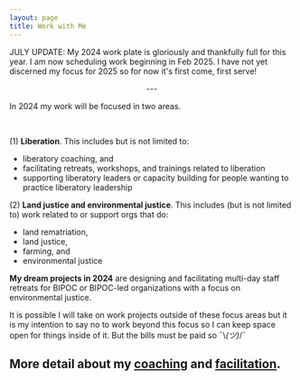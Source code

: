 ```yaml
---
layout: page
title: Work with Me
---
```



JULY UPDATE: My 2024 work plate is gloriously and thankfully full for this year. I am now scheduling work beginning in Feb 2025. I have not yet discerned my focus for 2025 so for now it's first come, first serve! 

<center>---</center>

In 2024 my work will be focused in two areas. 

<br>

(1) **Liberation**. This includes but is not limited to: 

- liberatory coaching, and 
- facilitating retreats, workshops, and trainings related to liberation 
- supporting liberatory leaders or capacity building for people wanting to practice liberatory leadership


(2) **Land justice and environmental justice**. This includes (but is not limited to) work related to or support orgs that do:

* land rematriation, 
* land justice, 
* farming, and 
* environmental justice

**My dream projects in 2024** are designing and facilitating multi-day staff retreats for BIPOC or BIPOC-led organizations with a focus on environmental justice.

It is possible I will take on work projects outside of these focus areas but it is my intention to say no to work beyond this focus so I can keep space open for things inside of it. But the bills must be paid so ¯\\_(ツ)_/¯





More detail about my [coaching]({{site.baseurl}}coaching) and [facilitation]({{site.baseurl}}facilitation).
---

<!-- More about my [coaching]({{site.baseurl}}coaching) and [facilitation]({{site.baseurl}}facilitation). -->

<!-- <span style="text-align: center;">
    More detail about my [coaching]({{site.baseurl}}coaching) and [facilitation]({{site.baseurl}}facilitation).
</span>

 -->